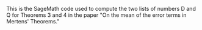 This is the SageMath code used to compute the two lists of numbers D and Q for Theorems 3 and 4 in the paper "On the mean of the error terms in Mertens' Theorems."

